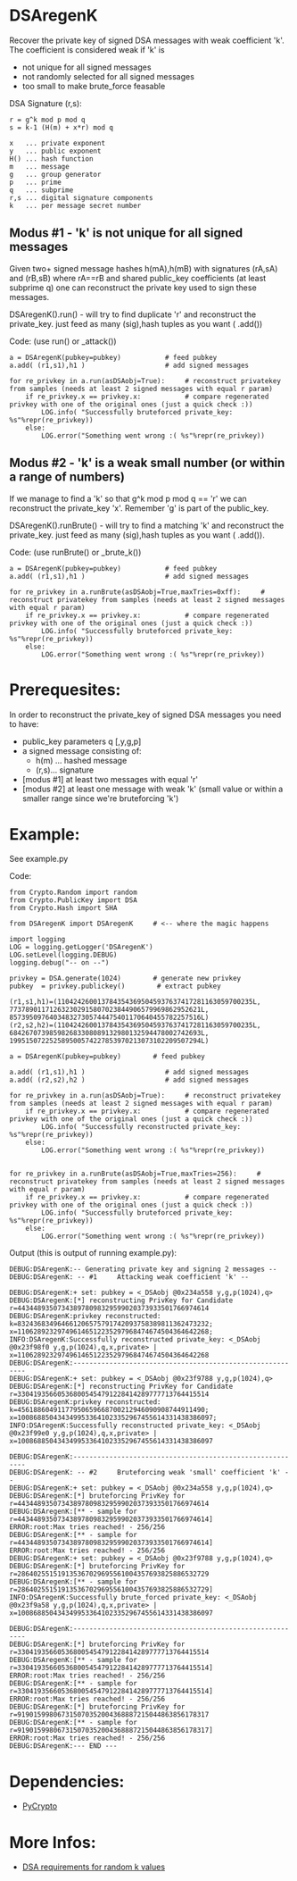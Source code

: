 DSAregenK
=========

Recover the private key of signed DSA messages with weak coefficient 'k'. 
The coefficient is considered weak if 'k' is 
* not unique for all signed messages
* not randomly selected for all signed messages
* too small to make brute_force feasable


DSA Signature (r,s):

	r = g^k mod p mod q
	s = k-1 (H(m) + x*r) mod q
	
	x 	... private exponent
	y	... public exponent
	H()	... hash function
	m	... message
	g	... group generator
	p	... prime
	q	... subprime
	r,s	... digital signature components
	k	... per message secret number
	

Modus #1 - 'k' is not unique for all signed messages
--------

Given two+ signed message hashes h(mA),h(mB) with signatures (rA,sA) and (rB,sB) where rA==rB and shared public_key 
coefficients (at least subprime q) one can reconstruct the private key used to sign these messages.

DSAregenK().run() - will try to find duplicate 'r' and reconstruct the private_key. just feed as many (sig),hash tuples as you want ( .add())

Code: (use run() or _attack())

	a = DSAregenK(pubkey=pubkey)           # feed pubkey 
	a.add( (r1,s1),h1 )                    # add signed messages
	    
	for re_privkey in a.run(asDSAobj=True):     # reconstruct privatekey from samples (needs at least 2 signed messages with equal r param)
	    if re_privkey.x == privkey.x:           # compare regenerated privkey with one of the original ones (just a quick check :))
	        LOG.info( "Successfully bruteforced private_key: %s"%repr(re_privkey))
	    else:
	        LOG.error("Something went wrong :( %s"%repr(re_privkey))


Modus #2 - 'k' is a weak small number (or within a range of numbers)
---------

If we manage to find a 'k' so that g^k mod p mod q == 'r' we can reconstruct the private_key 'x'. Remember 'g' is part of the public_key.


DSAregenK().runBrute() - will try to find a matching 'k' and reconstruct the private_key. just feed as many (sig),hash tuples as you want ( .add()).

Code: (use runBrute() or _brute_k())

	a = DSAregenK(pubkey=pubkey)           # feed pubkey 
	a.add( (r1,s1),h1 )                    # add signed messages
	    
	for re_privkey in a.runBrute(asDSAobj=True,maxTries=0xff):     # reconstruct privatekey from samples (needs at least 2 signed messages with equal r param)
	    if re_privkey.x == privkey.x:           # compare regenerated privkey with one of the original ones (just a quick check :))
	        LOG.info( "Successfully bruteforced private_key: %s"%repr(re_privkey))
	    else:
	        LOG.error("Something went wrong :( %s"%repr(re_privkey))




Prerequesites:
=============

In order to reconstruct the private_key of signed DSA messages you need to have:

* public_key parameters q [,y,g,p]
* a signed message consisting of: 
  * h(m) ... hashed message 
  * (r,s)... signature
* [modus #1] at least two messages with equal 'r'
* [modus #2] at least one message with weak 'k' (small value or within a smaller range since we're bruteforcing 'k')


Example:
=========

See example.py

Code:

	from Crypto.Random import random
	from Crypto.PublicKey import DSA
	from Crypto.Hash import SHA
	
	from DSAregenK import DSAregenK		# <-- where the magic happens
	
	import logging
	LOG = logging.getLogger('DSAregenK')
	LOG.setLevel(logging.DEBUG)
	logging.debug("-- on --")    
	
	privkey = DSA.generate(1024)        # generate new privkey
	pubkey  = privkey.publickey()        # extract pubkey
	
	(r1,s1,h1)=(1104242600137843543695045937637417281163059700235L, 773789011712632302915807023844906579969862952621L, 857395097640348327305744475401170640455782257516L)
	(r2,s2,h2)=(1104242600137843543695045937637417281163059700235L, 684267073985982683308089132980132594478002742693L, 199515072252589500574227853970213073102209507294L)
	
	a = DSAregenK(pubkey=pubkey)        # feed pubkey 
	
	a.add( (r1,s1),h1 )                    # add signed messages
	a.add( (r2,s2),h2 )                    # add signed messages
	    
	for re_privkey in a.run(asDSAobj=True):     # reconstruct privatekey from samples (needs at least 2 signed messages with equal r param)
	    if re_privkey.x == privkey.x:           # compare regenerated privkey with one of the original ones (just a quick check :))
	        LOG.info( "Successfully reconstructed private_key: %s"%repr(re_privkey))
	    else:
	        LOG.error("Something went wrong :( %s"%repr(re_privkey))
	        
	        
	for re_privkey in a.runBrute(asDSAobj=True,maxTries=256):     # reconstruct privatekey from samples (needs at least 2 signed messages with equal r param)
	    if re_privkey.x == privkey.x:           # compare regenerated privkey with one of the original ones (just a quick check :))
	        LOG.info( "Successfully bruteforced private_key: %s"%repr(re_privkey))
	    else:
	        LOG.error("Something went wrong :( %s"%repr(re_privkey))
            

Output (this is output of running example.py):

	DEBUG:DSAregenK:-- Generating private key and signing 2 messages --
	DEBUG:DSAregenK: -- #1     Attacking weak coefficient 'k' -- 
	
	DEBUG:DSAregenK:+ set: pubkey = <_DSAobj @0x234a558 y,g,p(1024),q>
	DEBUG:DSAregenK:[*] reconstructing PrivKey for Candidate r=443448935073438978098329599020373933501766974614
	DEBUG:DSAregenK:privkey reconstructed: k=832436834964661206575791742093758389811362473232; x=110628923297496146512235297968474674504364642268;
	INFO:DSAregenK:Successfully reconstructed private_key: <_DSAobj @0x23f98f0 y,g,p(1024),q,x,private> | x=110628923297496146512235297968474674504364642268
	DEBUG:DSAregenK:----------------------------------------------------------
	DEBUG:DSAregenK:+ set: pubkey = <_DSAobj @0x23f9788 y,g,p(1024),q>
	DEBUG:DSAregenK:[*] reconstructing PrivKey for Candidate r=330419356605368005454791228414289777713764415514
	DEBUG:DSAregenK:privkey reconstructed: k=45618860491177950659668700212946090908744911490; x=1008688504343499533641023352967455614331438386097;
	INFO:DSAregenK:Successfully reconstructed private_key: <_DSAobj @0x23f99e0 y,g,p(1024),q,x,private> | x=1008688504343499533641023352967455614331438386097
	
	DEBUG:DSAregenK:----------------------------------------------------------
	DEBUG:DSAregenK: -- #2     Bruteforcing weak 'small' coefficient 'k' -- 
	DEBUG:DSAregenK:+ set: pubkey = <_DSAobj @0x234a558 y,g,p(1024),q>
	DEBUG:DSAregenK:[*] bruteforcing PrivKey for r=443448935073438978098329599020373933501766974614
	DEBUG:DSAregenK:[** - sample for r=443448935073438978098329599020373933501766974614]
	ERROR:root:Max tries reached! - 256/256
	DEBUG:DSAregenK:[** - sample for r=443448935073438978098329599020373933501766974614]
	ERROR:root:Max tries reached! - 256/256
	DEBUG:DSAregenK:+ set: pubkey = <_DSAobj @0x23f9788 y,g,p(1024),q>
	DEBUG:DSAregenK:[*] bruteforcing PrivKey for r=286402551519135367029695561004357693825886532729
	DEBUG:DSAregenK:[** - sample for r=286402551519135367029695561004357693825886532729]
	INFO:DSAregenK:Successfully brute_forced private_key: <_DSAobj @0x23f9a58 y,g,p(1024),q,x,private> | x=1008688504343499533641023352967455614331438386097
	
	DEBUG:DSAregenK:----------------------------------------------------------
	DEBUG:DSAregenK:[*] bruteforcing PrivKey for r=330419356605368005454791228414289777713764415514
	DEBUG:DSAregenK:[** - sample for r=330419356605368005454791228414289777713764415514]
	ERROR:root:Max tries reached! - 256/256
	DEBUG:DSAregenK:[** - sample for r=330419356605368005454791228414289777713764415514]
	ERROR:root:Max tries reached! - 256/256
	DEBUG:DSAregenK:[*] bruteforcing PrivKey for r=919015998067315070352004368887215044863856178317
	DEBUG:DSAregenK:[** - sample for r=919015998067315070352004368887215044863856178317]
	ERROR:root:Max tries reached! - 256/256
	DEBUG:DSAregenK:--- END ---

	

Dependencies:
=============

* [PyCrypto](https://www.dlitz.net/software/pycrypto/)



More Infos:
===========

* [DSA requirements for random k values](http://rdist.root.org/2010/11/19/dsa-requirements-for-random-k-value/)


